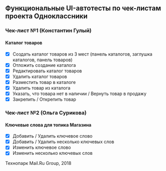 ## Функциональные UI-автотесты по чек-листам проекта Одноклассники

### Чек-лист №1 (Константин Гулый)
#### Каталог товаров
- [x] Создать каталог товаров из 3 мест (панель каталогов, заглушка каталогов, панель товаров)
- [x] Отложить создание каталога
- [x] Редактировать каталог товаров
- [x] Удалить каталог товаров
- [x] Разместить товар в каталоге
- [x] Удалить товар из каталога
- [x] Указать, что товара нет в наличии / Вернуть товар в продажу
- [x] Закрепить / Открепить товар

### Чек-лист №2 (Ольга Сурикова)
#### Ключевые слова для топика Магазина
- [x] Добавить / Удалить ключевое слово
- [x] Добавить / Удалить несколько ключевых слов
- [x] Изменить ключевое слово
- [x] Изменить несколько ключевых слов

Технопарк Mail.Ru Group, 2018
